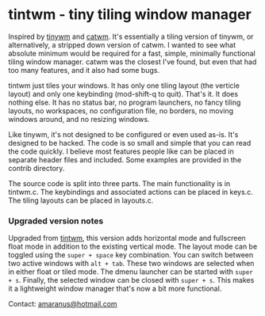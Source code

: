 # tintwm - tiny tiling window manager

Inspired by [tinywm](http://incise.org/tinywm.html) and [catwm](https://github.com/pyknite/catwm). It's essentially a tiling version of tinywm, or alternatively, a stripped down version of catwm. I wanted to see what absolute minimum would be required for a fast, simple, minimally functional tiling window manager. catwm was the closest I've found, but even that had too many features, and it also had some bugs.

tintwm just tiles your windows. It has only one tiling layout (the verticle layout) and only one keybinding (mod-shift-q to quit). That's it. It does nothing else. It has no status bar, no program launchers, no fancy tiling layouts, no workspaces, no configuration file, no borders, no moving windows around, and no resizing windows.

Like tinywm, it's not designed to be configured or even used as-is. It's designed to be hacked. The code is so small and simple that you can read the code quickly. I believe most features people like can be placed in separate header files and included. Some examples are provided in the contrib directory.

The source code is split into three parts. The main functionality is in tintwm.c. The keybindings and associated actions can be placed in keys.c. The tiling layouts can be placed in layouts.c.

### Upgraded version notes
Upgraded from [tintwm](https://github.com/marshallmason/tintwm), this version adds horizontal mode and fullscreen float mode in addition to the existing vertical mode. The layout mode can be toggled using the ```super + space``` key combination. You can switch between two active windows with ```alt + tab```. These two windows are selected when in either float or tiled mode. The dmenu launcher can be started with ```super + s```. Finally, the selected window can be closed with ```super + s```. This makes it a lightweight window manager that's now a bit more functional.

Contact: amaranus@hotmail.com


